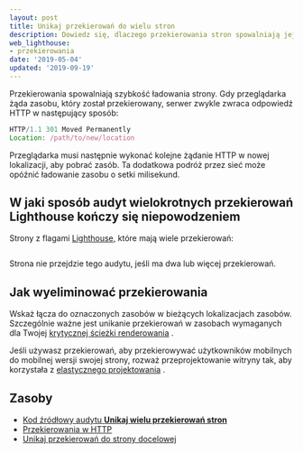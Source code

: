 ```yaml
---
layout: post
title: Unikaj przekierowań do wielu stron
description: Dowiedz się, dlaczego przekierowania stron spowalniają jej ładowanie i jak ich unikać.
web_lighthouse:
- przekierowania
date: '2019-05-04'
updated: '2019-09-19'
---
```


Przekierowania spowalniają szybkość ładowania strony. Gdy przeglądarka żąda zasobu, który został przekierowany, serwer zwykle zwraca odpowiedź HTTP w następujący sposób:

```js
HTTP/1.1 301 Moved Permanently
Location: /path/to/new/location
```

Przeglądarka musi następnie wykonać kolejne żądanie HTTP w nowej lokalizacji, aby pobrać zasób. Ta dodatkowa podróż przez sieć może opóźnić ładowanie zasobu o setki milisekund.

## W jaki sposób audyt wielokrotnych przekierowań Lighthouse kończy się niepowodzeniem

Strony z flagami [Lighthouse,](https://developers.google.com/web/tools/lighthouse/) które mają wiele przekierowań:

<figure class="w-figure"><img class="w-screenshot" src="redirects.png" alt=""></figure>

Strona nie przejdzie tego audytu, jeśli ma dwa lub więcej przekierowań.

## Jak wyeliminować przekierowania

Wskaż łącza do oznaczonych zasobów w bieżących lokalizacjach zasobów. Szczególnie ważne jest unikanie przekierowań w zasobach wymaganych dla Twojej [krytycznej ścieżki renderowania](https://developers.google.com/web/fundamentals/performance/critical-rendering-path/) .

Jeśli używasz przekierowań, aby przekierowywać użytkowników mobilnych do mobilnej wersji swojej strony, rozważ przeprojektowanie witryny tak, aby korzystała z [elastycznego projektowania](https://developers.google.com/web/fundamentals/design-and-ux/responsive/) .

## Zasoby

- [Kod źródłowy audytu **Unikaj wielu przekierowań stron**](https://github.com/GoogleChrome/lighthouse/blob/master/lighthouse-core/audits/redirects.js)
- [Przekierowania w HTTP](https://developer.mozilla.org/en-US/docs/Web/HTTP/Redirections)
- [Unikaj przekierowań do strony docelowej](https://developers.google.com/speed/docs/insights/AvoidRedirects)
